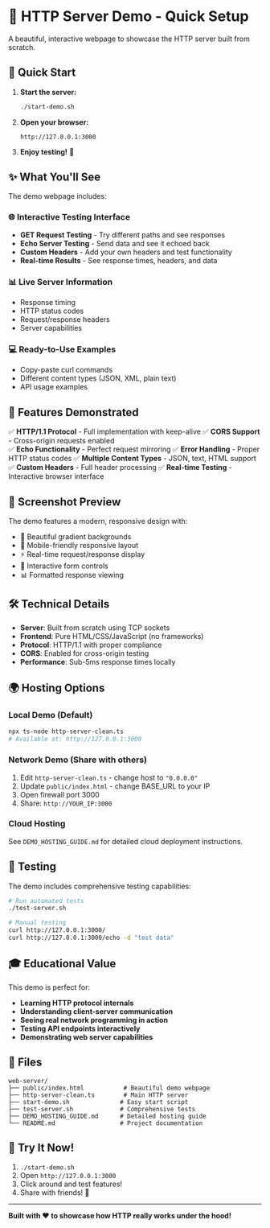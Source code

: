 # 🚀 HTTP Server Demo - Quick Setup

A beautiful, interactive webpage to showcase the HTTP server built from scratch.

## 🎯 Quick Start

1. **Start the server:**

   ```bash
   ./start-demo.sh
   ```

2. **Open your browser:**

   ```
   http://127.0.0.1:3000
   ```

3. **Enjoy testing!** 🎉

## ✨ What You'll See

The demo webpage includes:

### 🌐 Interactive Testing Interface

- **GET Request Testing** - Try different paths and see responses
- **Echo Server Testing** - Send data and see it echoed back
- **Custom Headers** - Add your own headers and test functionality
- **Real-time Results** - See response times, headers, and data

### 📊 Live Server Information

- Response timing
- HTTP status codes
- Request/response headers
- Server capabilities

### 💻 Ready-to-Use Examples

- Copy-paste curl commands
- Different content types (JSON, XML, plain text)
- API usage examples

## 🔧 Features Demonstrated

✅ **HTTP/1.1 Protocol** - Full implementation with keep-alive
✅ **CORS Support** - Cross-origin requests enabled  
✅ **Echo Functionality** - Perfect request mirroring
✅ **Error Handling** - Proper HTTP status codes
✅ **Multiple Content Types** - JSON, text, HTML support
✅ **Custom Headers** - Full header processing
✅ **Real-time Testing** - Interactive browser interface

## 🎨 Screenshot Preview

The demo features a modern, responsive design with:

- 🎨 Beautiful gradient backgrounds
- 📱 Mobile-friendly responsive layout
- ⚡ Real-time request/response display
- 🎯 Interactive form controls
- 📊 Formatted response viewing

## 🛠 Technical Details

- **Server**: Built from scratch using TCP sockets
- **Frontend**: Pure HTML/CSS/JavaScript (no frameworks)
- **Protocol**: HTTP/1.1 with proper compliance
- **CORS**: Enabled for cross-origin testing
- **Performance**: Sub-5ms response times locally

## 🌍 Hosting Options

### Local Demo (Default)

```bash
npx ts-node http-server-clean.ts
# Available at: http://127.0.0.1:3000
```

### Network Demo (Share with others)

1. Edit `http-server-clean.ts` - change host to `"0.0.0.0"`
2. Update `public/index.html` - change BASE_URL to your IP
3. Open firewall port 3000
4. Share: `http://YOUR_IP:3000`

### Cloud Hosting

See `DEMO_HOSTING_GUIDE.md` for detailed cloud deployment instructions.

## 🧪 Testing

The demo includes comprehensive testing capabilities:

```bash
# Run automated tests
./test-server.sh

# Manual testing
curl http://127.0.0.1:3000/
curl http://127.0.0.1:3000/echo -d "test data"
```

## 🎓 Educational Value

This demo is perfect for:

- **Learning HTTP protocol internals**
- **Understanding client-server communication**
- **Seeing real network programming in action**
- **Testing API endpoints interactively**
- **Demonstrating web server capabilities**

## 📁 Files

```
web-server/
├── public/index.html           # Beautiful demo webpage
├── http-server-clean.ts        # Main HTTP server
├── start-demo.sh              # Easy start script
├── test-server.sh             # Comprehensive tests
├── DEMO_HOSTING_GUIDE.md      # Detailed hosting guide
└── README.md                  # Project documentation
```

## 🎉 Try It Now!

1. `./start-demo.sh`
2. Open `http://127.0.0.1:3000`
3. Click around and test features!
4. Share with friends! 🌟

---

**Built with ❤️ to showcase how HTTP really works under the hood!**

